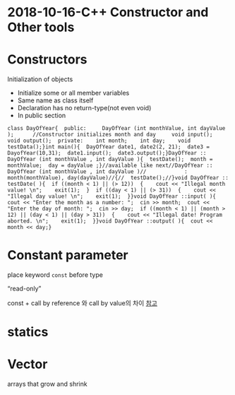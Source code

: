 # 2018-10-16-C++ Constructor and Other tools

# Constructors

Initialization of objects

- Initialize some or all member variables
- Same name as class itself
- Declaration has no return-type(not even void)
- In public section

```
class DayOfYear{  public:     DayOfYear (int monthValue, int dayValue );      //Constructor initializes month and day     void input();    void output();  private:    int month;    int day;    void testData();}int main(){  DayOfYear date1, date2(2, 21);  date3 = DayofYear(10,31);  date1.input();  date3.output();}DayOfYear :: DayOfYear (int monthValue , int dayValue ){  testDate();  month = monthValue;  day = dayValue ;}//available like next//DayOfYear :: DayOfYear (int monthValue , int dayValue )//            : month(monthValue), day(dayValue)//{//  testDate();//}void DayOfYear :: testDate( ){  if ((month < 1) || (> 12))  {    cout << "Illegal month value! \n";    exit(1);  }  if ((day < 1) || (> 31))  {    cout << "Illegal day value! \n";    exit(1);  }}void DayOfYear ::input( ){  cout << "Enter the month as a number: ";  cin >> month;  cout << "Enter the day of month: ";  cin >> day;  if ((month < 1) || (month > 12) || (day < 1) || (day > 31))  {    cout << "Illegal date! Program aborted. \n";    exit(1);  }}void DayOfYear ::output( ){  cout << month << day;}
```

# Constant parameter

place keyword `const` before type

“read-only”

const + call by reference 와 call by value의 차이 [참고](https://hashcode.co.kr/questions/2212/c-const-reference-%EB%B3%80%EC%88%98%EC%99%80-%EA%B7%B8%EB%83%A5-%EB%B3%80%EC%88%98%EC%9D%98-%EC%B0%A8%EC%9D%B4%EC%A0%90)

# statics

# Vector

arrays that grow and shrink